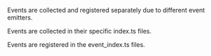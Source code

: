 Events are collected and registered separately due to different event emitters.

Events are collected in their specific index.ts files.

Events are registered in the event_index.ts files.